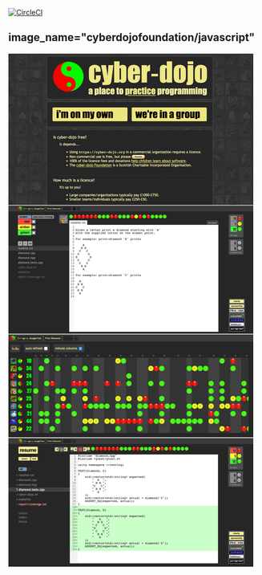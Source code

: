 [![CircleCI](https://circleci.com/gh/cyber-dojo-languages/javascript.svg?style=svg)](https://circleci.com/gh/cyber-dojo-languages/javascript)

## image_name="cyberdojofoundation/javascript"

![cyber-dojo.org home page](https://github.com/cyber-dojo/cyber-dojo/blob/master/shared/home_page_snapshot.png)
